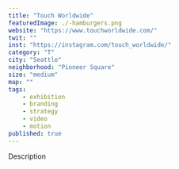 ```yaml
---
title: "Touch Worldwide"
featuredImage: ./-hamburgers.png
website: "https://www.touchworldwide.com/"
twit: ""
inst: "https://instagram.com/touch_worldwide/"
category: "T"
city: "Seattle"
neighborhood: "Pioneer Square"
size: "medium"
map: ""
tags:
    - exhibition
    - branding
    - strategy
    - video
    - motion
published: true
---
```


Description
